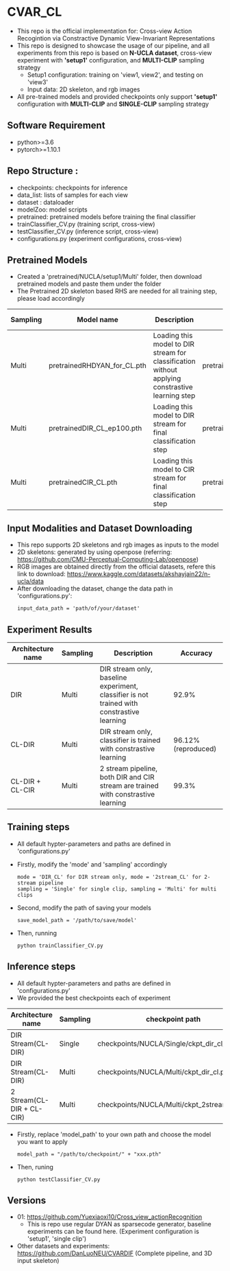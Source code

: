 # CVAR_CL
  * This repo is the official implementation for: Cross-view Action Recogintion via Constractive Dynamic View-Invariant Representations
  * This repo is designed to showcase the usage of our pipeline, and all experiments from this repo is based on **N-UCLA dataset**, cross-view experiment with **'setup1'** configuration, and **MULTI-CLIP** sampling strategy
      * Setup1 configuration: training on 'view1, view2', and testing on 'view3'
      * Input data: 2D skeleton, and rgb images 
  * All pre-trained models and provided checkpoints only support **'setup1'** configuration with **MULTI-CLIP** and **SINGLE-CLIP** sampling strategy


## Software Requirement
  * python>=3.6
  * pytorch>=1.10.1
  
## Repo Structure :
  * checkpoints: checkpoints for inference
  * data_list: lists of samples for each view
  * dataset : dataloader
  * modelZoo: model scripts
  * pretrained: pretrained models before training the final classifier
  * trainClassifier_CV.py (training script, cross-view)
  * testClassifier_CV.py (inference script, cross-view)
  * configurations.py (experiment configurations, cross-view)

## Pretrained Models
  * Created a 'pretrained/NUCLA/setup1/Multi' folder, then download pretrained models and paste them under the folder
  * The Pretrained 2D skeleton based RHS are needed for all training step, please load accordingly
    
  |Sampling| Model name | Description| Model Path | Gumbel Threshold|
  |---| --- | --- | --- | --- |
  |Multi| pretrainedRHDYAN_for_CL.pth| Loading this model to DIR stream for classification without applying constrastive learning step| pretrained/UCLA/setup1/Multi | 0.501 |
  |Multi| pretrainedDIR_CL_ep100.pth | Loading this model to DIR stream for final classification step| pretrained/NUCLA/setup1/Multi | 0.502 |
  |Multi| pretrainedCIR_CL.pth | Loading this model to CIR stream for final classification step| pretrained/NUCLA/setup1/Multi | 0.501 |
  

## Input Modalities and Dataset Downloading
  * This repo supports 2D skeletons and rgb images as inputs to the model 
  * 2D skeletons: generated by using openpose (referring: https://github.com/CMU-Perceptual-Computing-Lab/openpose)
  * RGB images are obtained directly from the official datasets, refere this link to download: https://www.kaggle.com/datasets/akshayjain22/n-ucla/data 
  * After downloading the dataset, change the data path in 'configurations.py': 
    ```
    input_data_path = 'path/of/your/dataset'
    ```


## Experiment Results
  
  | Architecture name | Sampling| Description | Accuracy |
  | --- | --- | ---| --- |
  | DIR | Multi | DIR stream only, baseline experiment, classifier is not trained with constrastive learning | 92.9% | 
  | CL-DIR | Multi | DIR stream only, classifier is trained with constrastive learning  | 96.12%(reproduced) |
  | CL-DIR + CL-CIR | Multi | 2 stream pipeline, both DIR and CIR stream are trained with constrastive learning | 99.3% |

## Training steps
 * All default hypter-parameters and paths are defined in 'configurations.py'
 * Firstly, modify the 'mode' and 'sampling' accordingly
    ```
    mode = 'DIR_CL' for DIR stream only, mode = '2stream_CL' for 2-stream pipeline
    sampling = 'Single' for single clip, sampling = 'Multi' for multi clips
    ```

  * Second, modify the path of saving your models
    ```
    save_model_path = '/path/to/save/model'
    ```
  * Then, running
    ```
    python trainClassifier_CV.py
    ```

## Inference steps
 * All default hypter-parameters and paths are defined in 'configurations.py'
 * We provided the best checkpoints each of experiment
 
  | Architecture name | Sampling | checkpoint path 
  | --- | --- | --- |
  | DIR Stream(CL-DIR) | Single | checkpoints/NUCLA/Single/ckpt_dir_cl_sin.pth |
  | DIR Stream(CL-DIR) | Multi | checkpoints/NUCLA/Multi/ckpt_dir_cl.pth | 
  | 2 Stream(CL-DIR + CL-CIR) | Multi | checkpoints/NUCLA/Multi/ckpt_2stream_cl.pth | 

 * Firstly, replace 'model_path' to your own path and choose the model you want to apply 
    ```
    model_path = "/path/to/checkpoint/" + "xxx.pth"
    ```
 * Then, runing
   ```
   python testClassifier_CV.py
   ```


## Versions
  * 01: https://github.com/Yuexiaoxi10/Cross_view_actionRecognition
      * This is repo use regular DYAN as sparsecode generator, baseline experiments can be found here. (Experiment configuration is 'setup1', 'single clip')
  * Other datasets and experiments: https://github.com/DanLuoNEU/CVARDIF (Complete pipeline, and 3D input skeleton)
    


  



